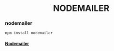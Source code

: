 <h1 align="center">NODEMAILER</h1>

### nodemailer
```
npm install nodemailer
```

#### [Nodemailer][1]

[1]:https://nodemailer.com/about/ "Nodemailer"

<!-- <a href="https://nodemailer.com/about/" target="_blank">nodemailer</a> -->